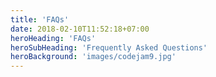 ```yaml
---
title: 'FAQs'
date: 2018-02-10T11:52:18+07:00
heroHeading: 'FAQs'
heroSubHeading: 'Frequently Asked Questions'
heroBackground: 'images/codejam9.jpg'
---
```

